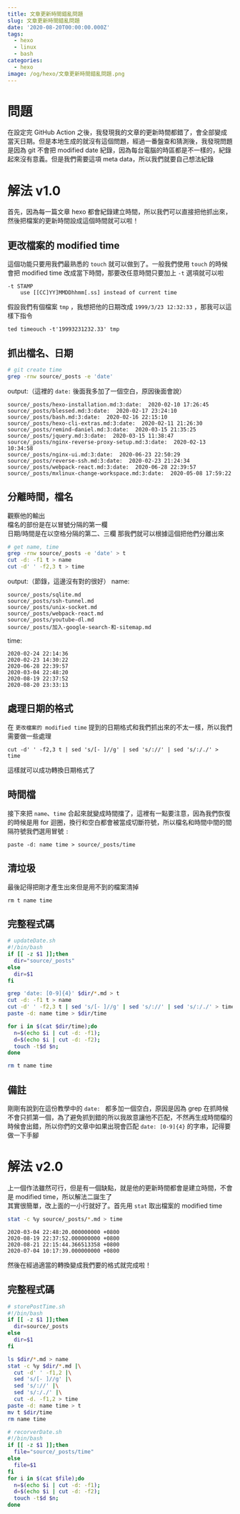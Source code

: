 ```yaml
---
title: 文章更新時間錯亂問題
slug: 文章更新時間錯亂問題
date: '2020-08-20T00:00:00.000Z'
tags:
  - hexo
  - linux
  - bash
categories:
  - hexo
image: /og/hexo/文章更新時間錯亂問題.png
---
```


# 問題

在設定完 GitHub Action 之後，我發現我的文章的更新時間都錯了，會全部變成當天日期。但是本地生成的就沒有這個問題，經過一番盤查和猜測後，我發現問題是因為 git 不會把 modified date 紀錄，因為每台電腦的時區都是不一樣的，紀錄起來沒有意義。但是我們需要這項 meta data，所以我們就要自己想法紀錄

# 解法 v1.0

首先，因為每一篇文章 hexo 都會紀錄建立時間，所以我們可以直接把他抓出來，然後把檔案的更新時間設成這個時間就可以啦！

## 更改檔案的 modified time

這個功能只要用我們最熟悉的 `touch` 就可以做到了。一般我們使用 `touch` 的時候會把 modified time 改成當下時間，那要改任意時間只要加上 `-t` 選項就可以啦

```
-t STAMP
    use [[CC]YY]MMDDhhmm[.ss] instead of current time
```

假設我們有個檔案 `tmp` ，我想把他的日期改成 `1999/3/23 12:32:33` ，那我可以這樣下指令

```
ted timeouch -t'19993231232.33' tmp
```

## 抓出檔名、日期

```bash
# git create time
grep -rnw source/_posts -e 'date'
```

output:（這裡的 `date:` 後面我多加了一個空白，原因後面會說）

```
source/_posts/hexo-installation.md:3:date:  2020-02-10 17:26:45
source/_posts/blessed.md:3:date:  2020-02-17 23:24:10
source/_posts/bash.md:3:date:  2020-02-16 22:15:10
source/_posts/hexo-cli-extras.md:3:date:  2020-02-11 21:26:30
source/_posts/remind-daniel.md:3:date:  2020-03-15 21:35:25
source/_posts/jquery.md:3:date:  2020-03-15 11:38:47
source/_posts/nginx-reverse-proxy-setup.md:3:date:  2020-02-13 10:34:58
source/_posts/nginx-ui.md:3:date:  2020-06-23 22:50:29
source/_posts/reverse-ssh.md:3:date:  2020-02-23 21:24:34
source/_posts/webpack-react.md:3:date:  2020-06-28 22:39:57
source/_posts/mxlinux-change-workspace.md:3:date:  2020-05-08 17:59:22
```

## 分離時間，檔名

觀察他的輸出  
檔名的部份是在以冒號分隔的第一欄  
日期/時間是在以空格分隔的第二、三欄
那我們就可以根據這個把他們分離出來

```bash
# get name, time
grep -rnw source/_posts -e 'date' > t
cut -d: -f1 t > name
cut -d' ' -f2,3 t > time
```

output:（節錄，這邊沒有對的很好）
name:

```
source/_posts/sqlite.md
source/_posts/ssh-tunnel.md
source/_posts/unix-socket.md
source/_posts/webpack-react.md
source/_posts/youtube-dl.md
source/_posts/加入-google-search-和-sitemap.md
```

time:

```
2020-02-24 22:14:36
2020-02-23 14:30:22
2020-06-28 22:39:57
2020-03-04 22:48:20
2020-08-19 22:37:52
2020-08-20 23:33:13
```

## 處理日期的格式

在 `更改檔案的 modified time` 提到的日期格式和我們抓出來的不太一樣，所以我們需要做一些處理

```
cut -d' ' -f2,3 t | sed 's/[- ]//g' | sed 's/://' | sed 's/:/./' > time
```

這樣就可以成功轉換日期格式了

## 時間檔

接下來把 `name`、`time` 合起來就變成時間擋了，這裡有一點要注意，因為我們恢復的時候是用 for 迴圈，換行和空白都會被當成切斷符號，所以檔名和時間中間的間隔符號我們選用冒號 `:`

```
paste -d: name time > source/_posts/time
```

## 清垃圾

最後記得把剛才產生出來但是用不到的檔案清掉

```
rm t name time
```

## 完整程式碼

```bash
# updateDate.sh
#!/bin/bash
if [[ -z $1 ]];then
  dir="source/_posts"
else
  dir=$1
fi

grep 'date: [0-9]{4}' $dir/*.md > t
cut -d: -f1 t > name
cut -d' ' -f2,3 t | sed 's/[- ]//g' | sed 's/://' | sed 's/:/./' > time
paste -d: name time > $dir/time

for i in $(cat $dir/time);do
  n=$(echo $i | cut -d: -f1);
  d=$(echo $i | cut -d: -f2);
  touch -t$d $n;
done

rm t name time
```

## 備註

剛剛有說到在這份教學中的 `date: ` 都多加一個空白，原因是因為 grep 在抓時候不會只抓第一個，為了避免抓到錯的所以我故意讓他不匹配，不然再生成時間檔的時候會出錯，所以你們的文章中如果出現會匹配 `date: [0-9]{4}` 的字串，記得要做一下手腳

# 解法 v2.0

上一個作法雖然可行，但是有一個缺點，就是他的更新時間都會是建立時間，不會是 modified time，所以解法二誕生了  
其實很簡單，改上面的一小行就好了。首先用 `stat` 取出檔案的 modified time

```bash
stat -c %y source/_posts/*.md > time
```

```
2020-03-04 22:48:20.000000000 +0800
2020-08-19 22:37:52.000000000 +0800
2020-08-21 22:15:44.366513358 +0800
2020-07-04 10:17:39.000000000 +0800
```

然後在經過適當的轉換變成我們要的格式就完成啦！

## 完整程式碼

```bash
# storePostTime.sh
#!/bin/bash
if [[ -z $1 ]];then
  dir=source/_posts
else
  dir=$1
fi

ls $dir/*.md > name
stat -c %y $dir/*.md |\
  cut -d' ' -f1,2 |\
  sed 's/[- ]//g' |\
  sed 's/://' |\
  sed 's/:/./' |\
  cut -d. -f1,2 > time
paste -d: name time > t
mv t $dir/time
rm name time
```

```bash
# recorverDate.sh
#!/bin/bash
if [[ -z $1 ]];then
  file="source/_posts/time"
else
  file=$1
fi
for i in $(cat $file);do
  n=$(echo $i | cut -d: -f1);
  d=$(echo $i | cut -d: -f2);
  touch -t$d $n;
done
```
